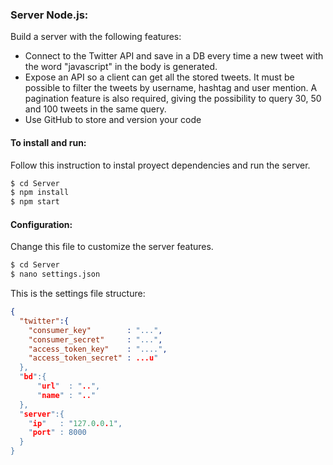### Server Node.js:
Build a server with the following features:
- Connect to the Twitter API and save in a DB every time a new tweet with the word "javascript" in the body is generated.
- Expose an API so a client can get all the stored tweets. It must be possible to filter the tweets by username, hashtag
and user mention. A pagination feature is also required, giving the possibility to query 30, 50 and 100 tweets in the same
query.
- Use GitHub to store and version your code

#### To install and run:
Follow this instruction to instal proyect dependencies and run the server.

```sh
$ cd Server
$ npm install
$ npm start
```

#### Configuration:
Change this file to customize the server features.

```sh
$ cd Server
$ nano settings.json
```

This is the settings file structure:
```json
{
  "twitter":{
    "consumer_key"        : "...",
    "consumer_secret"     : "...",
    "access_token_key"    : "....",
    "access_token_secret" : ...u"
  },
  "bd":{
      "url"  : "..",
      "name" : ".."
  },
  "server":{
    "ip"   : "127.0.0.1",
    "port" : 8000
  }
}
```
